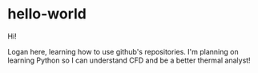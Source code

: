 # hello-world
Hi!

Logan here, learning how to use github's repositories.
I'm planning on learning Python so I can understand CFD and be a better thermal analyst!
